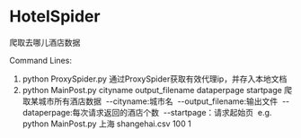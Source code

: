 # HotelSpider
爬取去哪儿酒店数据

Command Lines:
1. python ProxySpider.py
	通过ProxySpider获取有效代理ip，并存入本地文档
2. python MainPost.py cityname output_filename dataperpage startpage
	爬取某城市所有酒店数据
  --cityname:城市名
  --output_filename:输出文件
  --dataperpage:每次请求返回的酒店个数
  --startpage：请求起始页
  e.g. python MainPost.py 上海 shangehai.csv 100 1
